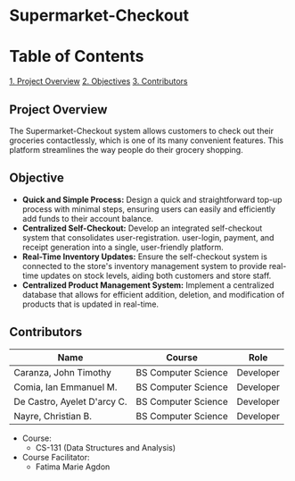 # Supermarket-Checkout

# Table of Contents
[1. Project Overview](#project-Overview)
[2. Objectives](#objective)
[3. Contributors](#contributors)

## Project Overview
The Supermarket-Checkout system allows customers to check out their groceries contactlessly, which is one of its many convenient features. This platform streamlines the way people do their grocery shopping.

## Objective
- **Quick and Simple Process:** Design a quick and straightforward top-up process with minimal steps, ensuring users can easily and efficiently add funds to their account balance.
- **Centralized Self-Checkout:** Develop an integrated self-checkout system that consolidates user-registration. user-login, payment, and receipt generation into a single, user-friendly platform.
- **Real-Time Inventory Updates:** Ensure the self-checkout system is connected to the store's inventory management system to provide real-time updates on stock levels, aiding both customers and store staff.
- **Centralized Product Management System:** Implement a centralized database that allows for efficient addition, deletion, and modification of products that is updated in real-time.

## Contributors
|      Name     |     Course    |    Role    |
| ------------- | ------------- | ---------- |
| Caranza, John Timothy | BS Computer Science | Developer |
| Comia, Ian Emmanuel M. | BS Computer Science | Developer |
| De Castro, Ayelet D'arcy C. | BS Computer Science | Developer |
| Nayre, Christian B. | BS Computer Science | Developer |

- Course:
  - CS-131 (Data Structures and Analysis)
- Course Facilitator:
  - Fatima Marie Agdon   
